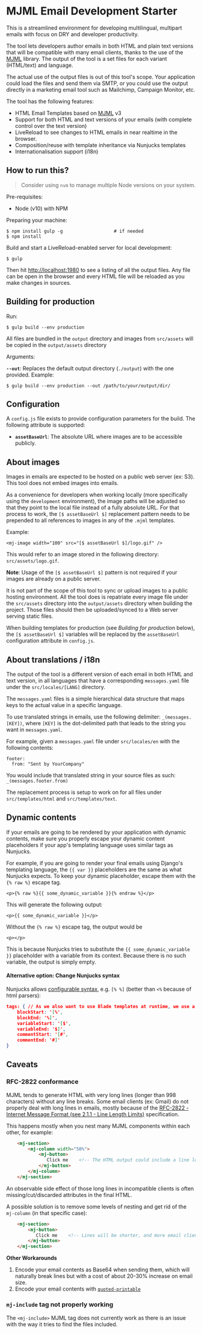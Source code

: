 # MJML Email Development Starter

This is a streamlined environment for developing multilingual, multipart emails with focus on DRY and developer productivity.

The tool lets developers author emails in both HTML and plain text versions that will be compatible with many email clients, thanks to the use of the [MJML](https://mjml.io) library. The output of the tool is a set files for each variant (HTML/text) and language.

The actual use of the output files is out of this tool's scope. Your application could load the files and send them via SMTP, or you could use the output directly in a marketing email tool such as Mailchimp, Campaign Monitor, etc.

The tool has the following features:

 - HTML Email Templates based on [MJML](https://mjml.io) v3
 - Support for both HTML and text versions of your emails (with complete control over the text version)
 - LiveReload to see changes to HTML emails in near realtime in the browser. 
 - Composition/reuse with template inheritance via Nunjucks templates
 - Internationalisation support (i18n)

## How to run this?

> Consider using `nvm` to manage multiple Node versions on your system. 

Pre-requisites: 

 - Node (v10) with NPM
 
Preparing your machine:

    $ npm install gulp -g                   # if needed
    $ npm install

Build and start a LiveReload-enabled server for local development:

    $ gulp
    
Then hit [http://localhost:1980](http://localhost:1980) to see a listing of all the output files. 
Any file can be open in the browser and every HTML file will be reloaded as you make changes in sources.

## Building for production

Run:

    $ gulp build --env production
    
All files are bundled in the `output` directory and images from `src/assets` will be copied in the `output/assets` directory

Arguments:

__`--out`__: Replaces the default output directory (`./output`) with the one provided. Example:

    $ gulp build --env production --out /path/to/your/output/dir/ 
 
## Configuration
 
A `config.js` file exists to provide configuration parameters for the build. The following attribute is supported:

 - **`assetBaseUrl`**: The absolute URL where images are to be accessible publicly.


## About images

Images in emails are expected to be hosted on a public web server (ex: S3). This tool does not embed images into emails.

As a convenience for developers when working locally (more specifically using the `development` environment), the image paths will be adjusted so that they point to the local file instead of a fully absolute URL. For that process to work, the `[$ assetBaseUrl $]` replacement pattern needs to be prepended to all references to images in any of the `.mjml` templates.

Example:

    <mj-image width="100" src="[$ assetBaseUrl $]/logo.gif" />
    
This would refer to an image stored in the following directory: `src/assets/logo.gif`.

**Note**: Usage of the `[$ assetBaseUrl $]` pattern is not required if your images are already on a public server.

It is not part of the scope of this tool to sync or upload images to a public hosting environment. All the tool does is repatriate every image file under the `src/assets` directory into the `output/assets` directory when building the project. Those files should then be uploaded/synced to a Web server serving static files.

When building templates for production (see _Building for production_ below), the `[$ assetBaseUrl $]` variables will be replaced by the `assetBaseUrl` configuration attribute in `config.js`.

## About translations / i18n

The output of the tool is a different version of each email in both HTML and text version, in all languages that have a corresponding `messages.yaml` file under the `src/locales/[LANG]` directory.

The `messages.yaml` files is a simple hierarchical data structure that maps keys to the actual value in a specific language.

To use translated strings in emails, use the following delimiter: `_(messages.[KEY])`, where `[KEY]` is the dot-delimited path that leads to the string you want in `messages.yaml`.

For example, given a `messages.yaml` file under `src/locales/en` with the following contents:

    footer:
      from: "Sent by YourCompany"

You would include that translated string in your source files as such: `_(messages.footer.from)`

The replacement process is setup to work on for all files under `src/templates/html` and `src/templates/text`.
 
## Dynamic contents
 
If your emails are going to be rendered by your application with dynamic contents, make sure you properly escape your dynamic content placeholders if your app's templating language uses similar tags as Nunjucks.

For example, if you are going to render your final emails using Django's templating language, the `{{ var }}` placeholders are the same as what Nunjucks expects. To keep your dynamic placeholder, escape them with the `{% raw %}` escape tag.

    <p>{% raw %}{{ some_dynamic_variable }}{% endraw %}</p>
    
This will generate the following output:

    <p>{{ some_dynamic_variable }}</p>

Without the `{% raw %}` escape tag, the output would be

    <p></p>
 
This is because Nunjucks tries to substitute the `{{ some_dynamic_variable }}` placeholder with a variable from its context. Because there is no such variable, the output is simply empty.

#### Alternative option: Change Nunjucks syntax
Nunjucks allows [configurable syntax](https://mozilla.github.io/nunjucks/api.html#customizing-syntax), e.g. `[% %]` (better than `<%` because of html parsers):
```json
tags: { // As we also want to use Blade templates at runtime, we use a different syntax for Nunjucks (blade sadly doesn't support changing the syntax)
    blockStart: '[%',
    blockEnd: '%]',
    variableStart: '[$',
    variableEnd: '$]',
    commentStart: '[#',
    commentEnd: '#]'
}
```

## Caveats

### RFC-2822 conformance
 
MJML tends to generate HTML with very long lines (longer than 998 characters) without any line breaks. Some email clients (ex: Gmail) do not properly deal with long lines in emails, mostly because of the [RFC-2822 - Internet Message Format (see 2.1.1 - Line Length Limits)](https://www.ietf.org/rfc/rfc2822.txt) specification.

This happens mostly when you nest many MJML components within each other, for example:

``` html
    <mj-section>
        <mj-column width="50%">
            <mj-button>
               Click me    <!-- The HTML output could include a line longer than 998 characters -->
            </mj-button>   
        </mj-column>
    </mj-section>
```

An observable side effect of those long lines in incompatible clients is often missing/cut/discarded attributes in the final HTML. 

A possible solution is to remove some levels of nesting and get rid of the `mj-column` (in that specific case):

``` html
    <mj-section>
        <mj-button>
           Click me    <!-- Lines will be shorter, and more email clients will be happy -->
        </mj-button>   
    </mj-section>
```

**Other Workarounds**

 1. Encode your email contents as Base64 when sending them, which will naturally break lines but with a cost of about 20-30% increase on email size.
 2. Encode your email contents with [`quoted-printable`](https://en.wikipedia.org/wiki/Quoted-printable)
 
### `mj-include` tag not properly working 

The `<mj-include>` MJML tag does not currently work as there is an issue with the way it tries to find the  files included.
 